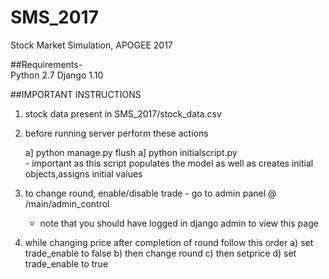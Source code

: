 # SMS_2017
Stock Market Simulation, APOGEE 2017

##Requirements-  
Python 2.7 
Django 1.10

##IMPORTANT INSTRUCTIONS
1. stock data present in SMS_2017/stock_data.csv
2. before running server perform these actions

	a] python manage.py flush
	a] python initialscript.py  
		- important as this script populates the model as well as creates initial objects,assigns initial values

3. to change round, enable/disable trade - go to admin panel @ <server ip>/main/admin_control
	- note that you should have logged in django admin to view this page

4. while changing price after completion of round
	follow this order
	a) set trade_enable to false
	b) then change round
	c) then setprice
	d) set trade_enable to true

